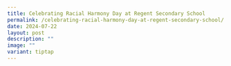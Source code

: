 ```yaml
---
title: Celebrating Racial Harmony Day at Regent Secondary School
permalink: /celebrating-racial-harmony-day-at-regent-secondary-school/
date: 2024-07-22
layout: post
description: ""
image: ""
variant: tiptap
---
```

